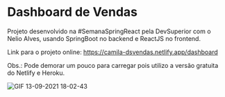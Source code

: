 # Dashboard de Vendas
Projeto desenvolvido na  #SemanaSpringReact pela DevSuperior com o Nelio Alves, usando SpringBoot no backend e ReactJS no frontend.

Link para o projeto online: https://camila-dsvendas.netlify.app/dashboard 

Obs.: Pode demorar um pouco para carregar pois utilizo a versão gratuita do Netlify e Heroku.

![GIF 13-09-2021 18-02-43](https://user-images.githubusercontent.com/31116694/133156276-22cd43a4-3c36-4408-8410-b9e901db4e2e.gif)
